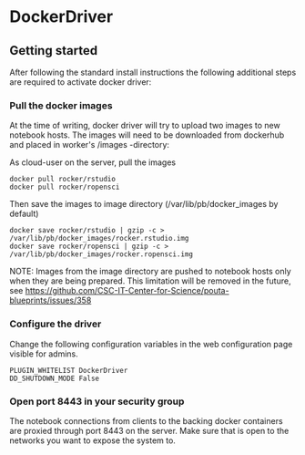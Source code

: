 # DockerDriver

## Getting started

After following the standard install instructions the following additional steps
are required to activate docker driver:

### Pull the docker images

At the time of writing, docker driver will try to upload two images to new notebook hosts. The images
will need to be downloaded from dockerhub and placed in worker's /images -directory:

As cloud-user on the server, pull the images
    
    docker pull rocker/rstudio
    docker pull rocker/ropensci

Then save the images to image directory (/var/lib/pb/docker_images by default)

    docker save rocker/rstudio | gzip -c > /var/lib/pb/docker_images/rocker.rstudio.img
    docker save rocker/ropensci | gzip -c > /var/lib/pb/docker_images/rocker.ropensci.img

NOTE: Images from the image directory are pushed to notebook hosts only when they are being
      prepared. This limitation will be removed in the future, see
      https://github.com/CSC-IT-Center-for-Science/pouta-blueprints/issues/358
       

### Configure the driver

Change the following configuration variables in the web configuration page visible for admins.

    PLUGIN_WHITELIST DockerDriver
    DD_SHUTDOWN_MODE False

### Open port 8443 in your security group

The notebook connections from clients to the backing docker containers are proxied
through port 8443 on the server. Make sure that is open to the networks you want to
expose the system to.
